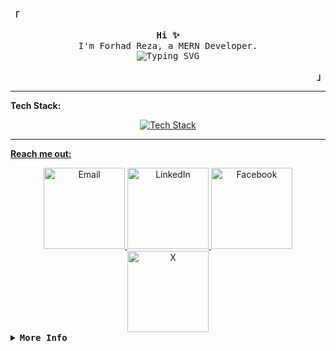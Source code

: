 <div>
   <p align="left">
      <strong><samp>「</samp></strong>
   </p>
   <p align="center">
      <samp>
      <b>Hi ✨</b>
      <br />
      I'm Forhad Reza, a MERN Developer.
      <br />
      <img
         src="https://readme-typing-svg.demolab.com?font=Iosevka&size=16&pause=1000&color=9D7CD8&center=true&vCenter=true&width=435&lines=I+code+efficient+and+elegant+programs"
         alt="Typing SVG"
         />
      </samp>
   </p>
   <p align="right">
      <strong><samp>」</samp></strong>
   </p>
   <hr />
   <div>
      <p><b>Tech Stack:</b></p>
      <div align="center">
         <a href="https://skillicons.dev">
            <img
               src="https://skillicons.dev/icons?i=nextjs,react,ts,js,mongodb,express,postman,firebase,tailwind,css,bootstrap,vite,mysql,py&perline=6"
               alt="Tech Stack"
               />
      </div>
      </p>
   </div>
   <hr />
   <div>
   <p><b>Reach me out:</b></p>
   <div align="center">
   <a href="mailto:forhad.bimt@gmail.com">
   <img src="https://i.ibb.co/VcJw5fpz/gmail.png" alt="Email" width="130" />
   </a>
   <a href="https://www.linkedin.com/in/rezaforhad/">
   <img src="https://i.ibb.co/x87hZ0Hm/lin.png" alt="LinkedIn" width="130"  />
   </a>
   <a href="https://www.facebook.com/forhadreza000/">
   <img src="https://i.ibb.co/RTmQphQL/fac.png" alt="Facebook" width="130"  />
   </a>
   <a href="https://x.com/forhadreza111">
   <img src="https://i.ibb.co/h17QR0Fp/x.png" alt="X" width="130" />
   </a>
   </div>
   </div>
   <details align="left">
      <summary>
         <samp><b>More Info</b></samp>
      </summary>
      <br />
      <p align="center">
         <samp>
         [ <a href="">about me</a> • <a href="">projects</a>]
         </samp>
      </p>
      <br />
      <div style="max-width: 800px; margin: 0 auto">
         <table style="width: 100%; text-align: center">
            <!-- First row with GitHub Stats and Streaks -->
            <tr>
               <td style="width: 50%; padding: 10px; vertical-align: top">
                  <a href="#github-stats">
                  <img
                     alt="GitHub Stats"
                     src="https://github-readme-stats.vercel.app/api?username=forhadreza43&count_private=true&show_icons=true&include_all_commits=true&hide_border=true&theme=tokyonight"
                     />
                  </a>
               </td>
               <td style="width: 50%; padding: 10px; vertical-align: top">
                  <a href="#streak-stats">
                  <img
                     alt="GitHub Streak"
                     src="https://github-readme-streak-stats.herokuapp.com?user=forhadreza43&hide_border=true&theme=tokyonight"
                     />
                  </a>
               </td>
            </tr>
            <!-- Second row with Top Languages -->
            <tr>
               <td style="width: 50%; padding: 10px">
                  <a href="#top-languages">
                  <img
                     width="80%"
                     alt="Top Languages"
                     src="https://github-readme-stats.vercel.app/api/top-langs/?username=forhadreza43&langs_count=6&theme=tokyonight&layout=compact&hide_border=true"
                     />
                  </a>
               </td>
            </tr>
            <!-- Fourth row with LeetCode and HackerRank badges -->
            <tr>
               <td style="width: 50%; padding: 10px">
                  <a href="https://leetcode.com/u/snow_cone/">
                  <img
                     src="https://img.shields.io/badge/LeetCode-snow_cone-gold?style=for-the-badge&logo=Leetcode"
                     alt="Leetcode Profile"
                     />
                  </a>
               </td>
               <td style="width: 50%; padding: 10px">
                  <a href="https://www.hackerrank.com/profile/snow_cone">
                  <img
                     src="https://img.shields.io/badge/HackerRank-snow_cone-brightgreen?style=for-the-badge&logo=HackerRank"
                     alt="HackerRank Profile"
                     />
                  </a>
               </td>
            </tr>
         </table>
      </div>
   </details>
</div>
<!-- <h1 align="center">Hi 👋, I'm Forhad Reza</h1>
   <h3 align="center">A passionate frontend developer</h3> -->
<!--
   **forhadreza43/forhadreza43** is a ✨ _special_ ✨ repository because its `README.md` (this file) appears on your GitHub profile.
   
   Here are some ideas to get you started:
   
   - 🔭 I’m currently working on ...
   - 🌱 I’m currently learning ...
   - 👯 I’m looking to collaborate on ...
   - 🤔 I’m looking for help with ...
   - 💬 Ask me about ...
   - 📫 How to reach me: ...
   - 😄 Pronouns: ...
   - ⚡ Fun fact: ...
   -->
